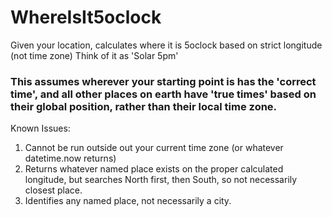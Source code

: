# WhereIsIt5oclock
Given your location, calculates where it is 5oclock based on strict longitude (not time zone)
Think of it as 'Solar 5pm'

### This assumes wherever your starting point is has the 'correct time', and all other places on earth have 'true times' based on their global position, rather than their local time zone. 

Known Issues:
1. Cannot be run outside out your current time zone (or whatever datetime.now returns)
2. Returns whatever named place exists on the proper calculated longitude, but searches North first, then South, so not necessarily closest place. 
3. Identifies any named place, not necessarily a city. 
